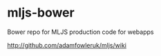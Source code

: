mljs-bower
==========

Bower repo for MLJS production code for webapps

http://github.com/adamfowleruk/mljs/wiki
